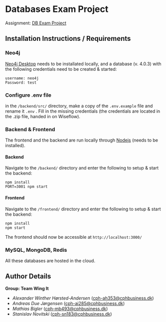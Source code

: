# Databases Exam Project 

Assignment: [DB Exam Project](https://datsoftlyngby.github.io/soft2020spring/resources/94eb6465-DBExamTaskDescription2020.pdf)

## Installation Instructions / Requirements

### Neo4j
[Neo4j Desktop](https://neo4j.com/download/) needs to be installated locally, and a database (v. 4.0.3) with the following credentials need to be created & started:

```
username: neo4j
Password: test
```

### Configure .env file

in the ``/backend/src/`` directory, make a copy of the ``.env.example`` file and rename it ``.env`` . Fill in the missing credentials (the credentials are located in the .zip file, handed in on Wiseflow).

### Backend & Frontend 

The frontend and the backend are run locally through [Nodejs](https://nodejs.org/en/download/) (needs to be installed).

#### Backend

Navigate to the ``/backend/`` directory and enter the following to setup & start the backend:

```
npm install
PORT=3001 npm start
```

#### Frontend

Navigate to the ``/frontend/`` directory and enter the following to setup & start the backend:

```
npm install
npm start
```

The frontend should now be accessible at ``http://localhost:3000/``

### MySQL, MongoDB, Redis
All these databases are hosted in the cloud.


## Author Details

**Group: Team Wing It**
- *Alexander Winther Hørsted-Andersen* (cph-ah353@cphbusiness.dk)
- *Andreas Due Jørgensen* (cph-aj285@cphbusiness.dk)
- *Mathias Bigler* (cph-mb493@cphbusiness.dk)
- *Stanislav Novitski* (cph-sn183@cphbusiness.dk)
